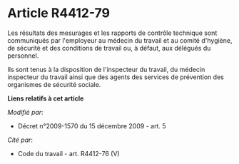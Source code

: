 # Article R4412-79

Les résultats des mesurages et les rapports de contrôle technique sont communiqués par l'employeur au médecin du travail et
au comité d'hygiène, de sécurité et des conditions de travail ou, à défaut, aux délégués du personnel. 

Ils sont tenus à la disposition de l'inspecteur du travail, du médecin inspecteur du travail ainsi que des agents des
services de prévention des organismes de sécurité sociale.

**Liens relatifs à cet article**

_Modifié par_:

  - Décret n°2009-1570 du 15 décembre 2009 - art. 5

_Cité par_:

  - Code du travail - art. R4412-76 (V)
